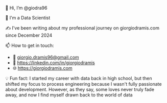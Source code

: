 👋 Hi, I’m @giodra96

👀 I'm a Data Scientist

✍️ I've been writing about my professional journey on giorgiodramis.com since December 2024

📫 How to get in touch:
  - 📩 giorgio.dramis96@gmail.com
  - 🔗 https://linkedin.com/in/giorgiodramis
  - 🌐 https://giorgiodramis.com
    
💡 Fun fact: I started my career with data back in high school, but then shifted my focus to process engineering because I wasn't fully passionate about development. However, as they say, some loves never truly fade away, and now I find myself drawn back to the world of data
<!---
giodra96/giodra96 is a ✨ special ✨ repository because its `README.md` (this file) appears on your GitHub profile.
You can click the Preview link to take a look at your changes.
--->
